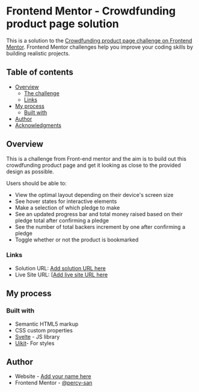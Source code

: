 # Frontend Mentor - Crowdfunding product page solution

This is a solution to the [Crowdfunding product page challenge on Frontend Mentor](https://www.frontendmentor.io/challenges/crowdfunding-product-page-7uvcZe7ZR). Frontend Mentor challenges help you improve your coding skills by building realistic projects. 

## Table of contents

- [Overview](#overview)
  - [The challenge](#the-challenge)
  - [Links](#links)
- [My process](#my-process)
  - [Built with](#built-with)
- [Author](#author)
- [Acknowledgments](#acknowledgments)



## Overview
This is a challenge from Front-end mentor and the aim is to build out this crowdfunding product page and get it looking as close to the provided design as possible.

Users should be able to:

- View the optimal layout depending on their device's screen size
- See hover states for interactive elements
- Make a selection of which pledge to make
- See an updated progress bar and total money raised based on their pledge total after confirming a pledge
- See the number of total backers increment by one after confirming a pledge
- Toggle whether or not the product is bookmarked

### Links

- Solution URL: [Add solution URL here](https://your-solution-url.com)
- Live Site URL: [[Add live site URL here](https://crowdfund-challange.vercel.app/)

## My process

### Built with

- Semantic HTML5 markup
- CSS custom properties
- [Svelte](https://svelte.dev/) - JS library
- [Uikit](https://getuikit.com/)- For styles

## Author

- Website - [Add your name here](https://www.your-site.com)
- Frontend Mentor - [@percy-san](https://www.frontendmentor.io/profile/percy-san)

